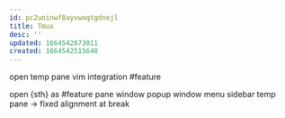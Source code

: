 ```yaml
---
id: pc2uninwf8ayvwoqtgdnejl
title: Tmux
desc: ''
updated: 1664542873011
created: 1664542515648
---
```

open temp pane
vim integration
  #feature

open {sth} as #feature
  pane
  window
  popup
    window
    menu
  sidebar
  temp pane
-> fixed alignment at break
